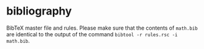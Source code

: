# bibliography
BibTeX master file and rules. Please make sure that the contents of `math.bib` are identical to the output of the command `bibtool -r rules.rsc -i math.bib`.
